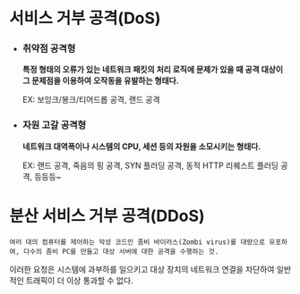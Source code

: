 # 서비스 거부 공격(DoS)

- ### 취약점 공격형

  **특정 형태의 오류가 있는 네트워크 패킷의 처리 로직에 문제가 있을 때 공격 대상이 그 문제점을 이용하여 오작동을 유발하는 형태다.**

  EX: 보잉크/봉크/티어드롭 공격, 랜드 공격

- ### 자원 고갈 공격형

  **네트워크 대역폭이나 시스템의 CPU, 세션 등의 자원을 소모시키는 형태다.**

  EX: 랜드 공격, 죽음의 핑 공격, SYN 플러딩 공격, 동적 HTTP 리퀘스트 플러딩 공격, 등등등~

# 분산 서비스 거부 공격(DDoS)

    여러 대의 컴퓨터를 제어하는 악성 코드인 좀비 바이러스(Zombi virus)를 대량으로 유포하여, 다수의 좀비 PC를 만들고 대상 서버에 대한 공격을 수행하는 것.

이러한 요청은 시스템에 과부하를 일으키고 대상 장치의 네트워크 연결을 차단하여 일반적인 트래픽이 더 이상 통과할 수 없다.
